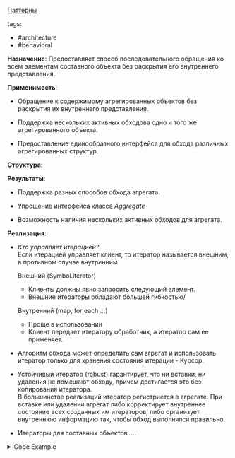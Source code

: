 [Паттерны](../../Patterns.md)

tags:

- #architecture
- #behavioral

**Назначение**: Предоставляет способ последовательного обращения ко всем элементам составного объекта без раскрытия его внутреннего представления.

**Применимость**:

- Обращение к содержимому агрегированных объектов без раскрытия их внутреннего представления.

- Поддержка нескольких активных обходова одно и того же агрегированного объекта.

- Предоставление единообразного интерфейса для обхода различных агрегированных структур.

**Структура**:

**Результаты**:

- Поддержка разных способов обхода агрегата.

- Упрощение интерфейса класса _Aggregate_

- Возможность наличия нескольких активных обходов для агрегата.

**Реализация**:

- _Кто управляет итерацией?_  
  Если итерацией управляет клиент, то итератор называется внешним, в противном случае внутренним

  Внешний (Symbol.iterator)

  - Клиенты должны явно запросить следующий элемент.
  - Внешние итераторы обладают большей гибкостью/

  Внутренний (map, for each ...)

  - Проще в использовании
  - Клиент передает итератору обработчик, а итератор сам ее применяет.

- Алгоритм обхода может определить сам агрегат и использовать итератор только для хранения состояния итерации - Курсор.

- Устойчивый итератор (robust) гарантирует, что ни вставки, ни удаления не помешают обходу, причем достигается это без копирования итератора.  
  В большинстве реализаций итератор регистриется в агрегате. При вставке или удалении агрегат либо корректирует внутреннее состояние всех созданных им итераторов, либо организует внутреннюю информацию так, чтобы обход выполнялся правильно.

- Итераторы для составных объектов. ...

<details>
 <summary>Code Example</summary>
 ```js
 ```
</details>
